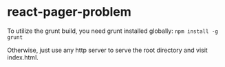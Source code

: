 # react-pager-problem
To utilize the grunt build, you need grunt installed globally:
`npm install -g grunt`

Otherwise, just use any http server to serve the root directory and visit index.html.
